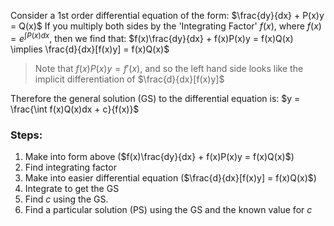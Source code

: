 Consider a 1st order differential equation of the form:
$\frac{dy}{dx} + P(x)y = Q(x)$
If you multiply both sides by the 'Integrating Factor' $f(x)$, where $f(x) = e^{\int P(x)dx}$, then we find that:
$f(x)\frac{dy}{dx} + f(x)P(x)y = f(x)Q(x) \implies \frac{d}{dx}[f(x)y] = f(x)Q(x)$

> Note that $f(x)P(x)y = f'(x)$, and so the left hand side looks like the implicit differentiation of $\frac{d}{dx}[f(x)y]$

Therefore the general solution (GS) to the differential equation is:
$y = \frac{\int f(x)Q(x)dx + c}{f(x)}$

### Steps:
1. Make into form above ($f(x)\frac{dy}{dx} + f(x)P(x)y = f(x)Q(x)$)
2. Find integrating factor
3. Make into easier differential equation ($\frac{d}{dx}[f(x)y] = f(x)Q(x)$)
4. Integrate to get the GS
5. Find $c$ using the GS.
6. Find a particular solution (PS) using the GS and the known value for $c$

